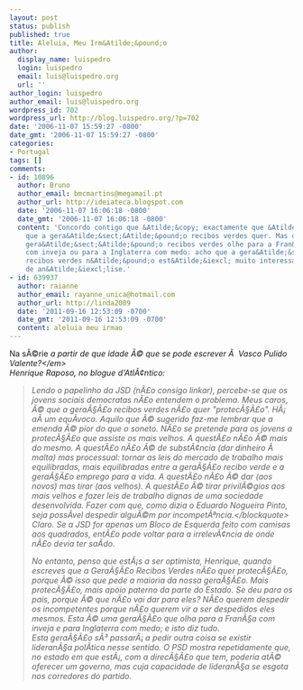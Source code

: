 ```yaml
---
layout: post
status: publish
published: true
title: Aleluia, Meu Irm&Atilde;&pound;o
author:
  display_name: luispedro
  login: luispedro
  email: luis@luispedro.org
  url: ''
author_login: luispedro
author_email: luis@luispedro.org
wordpress_id: 702
wordpress_url: http://blog.luispedro.org/?p=702
date: '2006-11-07 15:59:27 -0800'
date_gmt: '2006-11-07 15:59:27 -0800'
categories:
- Portugal
tags: []
comments:
- id: 10896
  author: Bruno
  author_email: bmcmartins@megamail.pt
  author_url: http://ideiateca.blogspot.com
  date: '2006-11-07 16:06:18 -0800'
  date_gmt: '2006-11-07 16:06:18 -0800'
  content: 'Concordo contigo que &Atilde;&copy; exactamente que &Atilde;&copy; isso
    que a gera&Atilde;&sect;&Atilde;&pound;o recibos verdes quer. Mas duvido que a
    gera&Atilde;&sect;&Atilde;&pound;o recibos verdes olhe para a Fran&Atilde;&sect;a
    com inveja ou para a Inglaterra com medo: acho que a gera&Atilde;&sect;&Atilde;&pound;o
    recibos verdes n&Atilde;&pound;o est&Atilde;&iexcl; muito interessada nesse tipo
    de an&Atilde;&iexcl;lise.'
- id: 639937
  author: raianne
  author_email: rayanne_unica@hotmail.com
  author_url: http://linda2009
  date: '2011-09-16 12:53:09 -0700'
  date_gmt: '2011-09-16 12:53:09 -0700'
  content: aleluia meu irmao
---
```

<p>Na s&Atilde;&copy;rie <em>a partir de que idade &Atilde;&copy; que se pode escrever &Atilde;&nbsp; Vasco Pulido Valente?<&#47;em><br />
Henrique Raposo, no blogue d'Atl&Atilde;&cent;ntico:</p>
<blockquote><p>Lendo o papelinho da JSD (n&Atilde;&pound;o consigo linkar), percebe-se que os jovens sociais democratas n&Atilde;&pound;o entendem o problema. Meus caros, &Atilde;&copy; que a gera&Atilde;&sect;&Atilde;&pound;o recibos verdes n&Atilde;&pound;o quer "protec&Atilde;&sect;&Atilde;&pound;o". H&Atilde;&iexcl; a&Atilde;&shy; um equ&Atilde;&shy;voco. Aquilo que &Atilde;&copy; sugerido faz-me lembrar que a emenda &Atilde;&copy; pior do que o soneto. N&Atilde;&pound;o se pretende para os jovens a protec&Atilde;&sect;&Atilde;&pound;o que assiste os mais velhos. A quest&Atilde;&pound;o n&Atilde;&pound;o &Atilde;&copy; mais do mesmo. A quest&Atilde;&pound;o n&Atilde;&pound;o &Atilde;&copy; de subst&Atilde;&cent;ncia (dar dinheiro &Atilde;&nbsp; malta) mas processual: tornar as leis do mercado de trabalho mais equilibradas, mais equilibradas entre a gera&Atilde;&sect;&Atilde;&pound;o recibo verde e a gera&Atilde;&sect;&Atilde;&pound;o emprego para a vida. A quest&Atilde;&pound;o n&Atilde;&pound;o &Atilde;&copy; dar (aos novos) mas tirar (aos velhos). A quest&Atilde;&pound;o &Atilde;&copy; tirar privil&Atilde;&copy;gios aos mais velhos e fazer leis de trabalho dignas de uma sociedade desenvolvida. Fazer com que, como dizia o Eduardo Nogueira Pinto, seja poss&Atilde;&shy;vel despedir algu&Atilde;&copy;m por incompet&Atilde;&ordf;ncia.<&#47;blockquote><br />
Claro. Se a JSD for apenas um Bloco de Esquerda feito com camisas aos quadrados, ent&Atilde;&pound;o pode voltar para a irrelev&Atilde;&cent;ncia de onde n&Atilde;&pound;o devia ter sa&Atilde;&shy;do.</p>
<p>No entanto, penso que est&Atilde;&iexcl;s a ser optimista, Henrique, quando escreves que a Gera&Atilde;&sect;&Atilde;&pound;o Recibos Verdes n&Atilde;&pound;o quer protec&Atilde;&sect;&Atilde;&pound;o, porque &Atilde;&copy; isso que pede a maioria da nossa gera&Atilde;&sect;&Atilde;&pound;o. Mais protec&Atilde;&sect;&Atilde;&pound;o, mais apoio paterno da parte do Estado. Se deu para os pais, porque &Atilde;&copy; que n&Atilde;&pound;o vai dar para eles? N&Atilde;&pound;o querem despedir os incompetentes porque n&Atilde;&pound;o querem vir a ser despedidos eles mesmos. Esta &Atilde;&copy; uma gera&Atilde;&sect;&Atilde;&pound;o que olha para a Fran&Atilde;&sect;a com inveja e para Inglaterra com medo; e isto diz tudo.<br />
Esta gera&Atilde;&sect;&Atilde;&pound;o s&Atilde;&sup3; passar&Atilde;&iexcl; a pedir outra coisa se existir lideran&Atilde;&sect;a pol&Atilde;&shy;tica nesse sentido. O PSD mostra repetidamente que, no estado em que est&Atilde;&iexcl;, com a direc&Atilde;&sect;&Atilde;&pound;o que tem, poderia at&Atilde;&copy; oferecer um governo, mas cuja capacidade de lideran&Atilde;&sect;a se esgota nos corredores do partido.</p>

